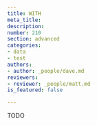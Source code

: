 ```yaml
---
title: WITH
meta_title:
description:
number: 210
section: advanced
categories:
- data
- test
authors:
- author: _people/dave.md
reviewers:
- reviewer: _people/matt.md
is_featured: false

---
```

TODO
